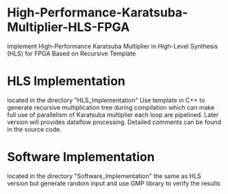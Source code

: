 # High-Performance-Karatsuba-Multiplier-HLS-FPGA
Implement High-Performance Karatsuba Multiplier in High-Level Synthesis (HLS) for FPGA Based on Recursive Template

# HLS Implementation 

located in the directory "HLS_Implementation"
Use template in C++ to generate recursive multiplication tree during compilation
which can make full use of parallelism of Karatsuba multiplier
each loop are pipelined.
Later version will provides dataflow processing.
Detailed comments can be found in the source code.


# Software Implementation 

located in the directory "Software_Implementation"
the same as HLS version 
but generate random input and use GMP library to verify the results